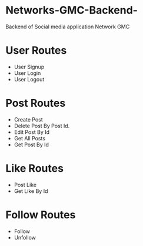 # Networks-GMC-Backend-
Backend of Social media application Network GMC
# User Routes
* User Signup
* User Login
* User Logout

# Post Routes
* Create Post
* Delete Post By Post Id.
* Edit Post By Id
* Get All Posts
* Get Post By Id

# Like Routes
* Post Like
* Get Like By Id

# Follow Routes
* Follow
* Unfollow
